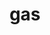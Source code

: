 ---
category: 3-letters
denotation: null
name: gas
reference_link: https://www.etymonline.com/word/gas
root_language: null
root_name: null
title: gas
type: free
word_sums:
- respelling: gas
  sum: 'Gas + '
---